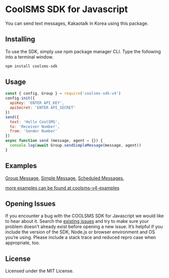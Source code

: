 # CoolSMS SDK for Javascript
You can send text messages, Kakaotalk in Korea using this package.

## Installing
To use the SDK, simply use npm package manager CLI. Type the following into a terminal window.

```bash
npm install coolsms-sdk
```

## Usage

```javascript
const { config, Group } = require('coolsms-sdk-v4')
config.init({
  apiKey: 'ENTER API_KEY',
  apiSecret: 'ENTER API_SECRET'
})
send({
  text: 'Hello CoolSMS',
  to: 'Receiver Number',
  from: 'Sender Number'
})
async function send (message, agent = {}) {
  console.log(await Group.sendSimpleMessage(message, agent))
}
```

## Examples

[Group Message](https://github.com/coolsms/coolsms-sdk-js-v4/blob/develop/example/groupMessage.js), 
[Simple Message](https://github.com/coolsms/coolsms-sdk-js-v4/blob/develop/example/simpleMessage.js),
[Scheduled Messages](https://github.com/coolsms/coolsms-sdk-js-v4/blob/develop/example/scheduleMesssage.js),

[more examples can be found at coolsms-v4-examples](https://github.com/coolsms/coolsms-v4-examples)
## Opening Issues

If you encounter a bug with the COOLSMS SDK for Javascript we would like to hear about it. Search the [existing issues](https://github.com/coolsms/coolsms-sdk-js-v4/issues) and try to make sure your problem doesn’t already exist before opening a new issue. It’s helpful if you include the version of the SDK, Node.js or browser environment and OS you’re using. Please include a stack trace and reduced repro case when appropriate, too.

## License

Licensed under the MIT License.
